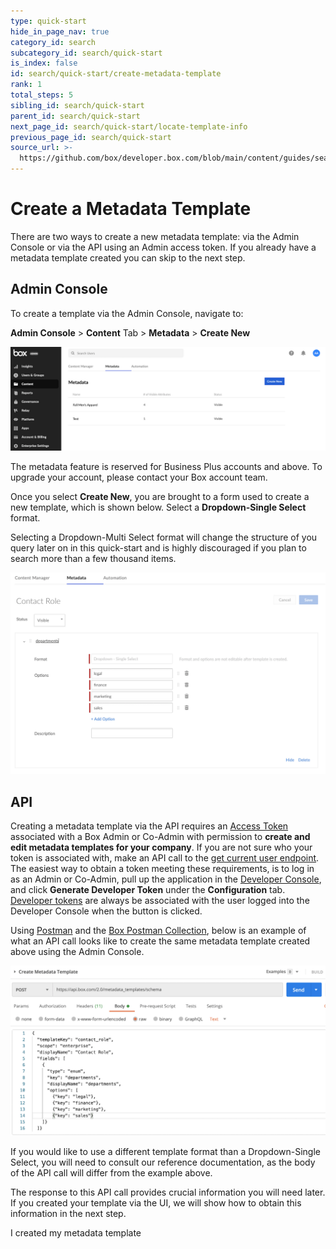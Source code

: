 ```yaml
---
type: quick-start
hide_in_page_nav: true
category_id: search
subcategory_id: search/quick-start
is_index: false
id: search/quick-start/create-metadata-template
rank: 1
total_steps: 5
sibling_id: search/quick-start
parent_id: search/quick-start
next_page_id: search/quick-start/locate-template-info
previous_page_id: search/quick-start
source_url: >-
  https://github.com/box/developer.box.com/blob/main/content/guides/search/quick-start/1-create-metadata-template.md
---
```

# Create a Metadata Template

There are two ways to create a new metadata template: via the Admin Console or
via the API using an Admin access token. If you already have a metadata template
created you can skip to the next step.

## Admin Console

To create a template via the Admin Console, navigate to:

**Admin Console** > **Content** Tab > **Metadata** > **Create New**

<ImageFrame center>

![Create Metadata Template](./images/create-template.png)

</ImageFrame>

<Message warning>

The metadata feature is reserved for Business Plus accounts and above. To
upgrade your account, please contact your Box account team.

</Message>

Once you select **Create New**, you are brought to a form used to create a new
template, which is shown below. Select a **Dropdown-Single Select** format.

<Message warning>

Selecting a Dropdown-Multi Select format will change the structure of you query
later on in this quick-start and is highly discouraged if you plan to search
more than a few thousand items.

</Message>

<ImageFrame center>

![Metadata Template Form](./images/template-form.png)

</ImageFrame>

## API

Creating a metadata template via the API requires an [Access Token][at]
associated with a Box Admin or Co-Admin with permission to
**create and edit metadata templates for your company**. If you are not sure
who your token is associated with, make an API call to the 
[get current user endpoint][current-user]. The easiest way to obtain a token
meeting these requirements, is to log in as an Admin or Co-Admin, pull up the
application in the [Developer Console][dc], and click 
**Generate Developer Token** under the **Configuration** tab. 
[Developer tokens][dt] are always be associated with the user logged into the
Developer Console when the button is clicked.

Using [Postman][postman] and the [Box Postman Collection][post-collab], below is
an example of what an API call looks like to create the same metadata template
created above using the Admin Console. 

<ImageFrame center>

![Create Template API Call](./images/create-call.png)

</ImageFrame>

<Message tip>

If you would like to use a different template format than a Dropdown-Single
Select, you will need to consult our reference documentation, as the body of the
API call will differ from the example above.

</Message>

The response to this API call provides crucial information you will need later.
If you created your template via the UI, we will show how to obtain this
information in the next step.

<Next>

I created my metadata template

</Next>

[at]: g://authentication/access-tokens/
[current-user]: e://get-users-me/
[dc]: https://account.box.com/developers/console
[dt]: g://authentication/access-tokens/developer-tokens/
[postman]: https://postman.com/
[post-collab]: g://tooling/postman/